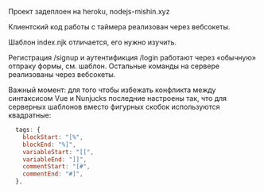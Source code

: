 Проект задеплоен на heroku, nodejs-mishin.xyz

Клиентский код работы с таймера реализован через вебсокеты.

Шаблон index.njk отличается, его нужно изучить.

Регистрация /signup и аутентификция /login работают через «обычную» отпраку формы, см. шаблон.
Остальные команды на сервере реализованы через вебсокеты.

Важный момент: для того чтобы избежать конфликта между синтаксисом Vue и Nunjucks последние настроены так, что для серверных шаблонов вместо фигурных скобок используются квадратные:

```js
  tags: {
    blockStart: "[%",
    blockEnd: "%]",
    variableStart: "[[",
    variableEnd: "]]",
    commentStart: "[#",
    commentEnd: "#]",
  },
```

